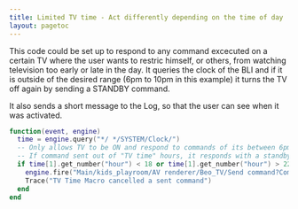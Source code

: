 ```yaml
---
title: Limited TV time - Act differently depending on the time of day
layout: pagetoc
---
```


This code could be set up to respond to any command excecuted on a certain TV where the user wants to restric himself, or others, from watching television too early or late in the day. It queries the clock of the BLI and if it is outside of the desired range (6pm to 10pm in this example) it turns the TV off again by sending a STANDBY command.

It also sends a short message to the Log, so that the user can see when it was activated.

```lua
function(event, engine) 
  time = engine.query("*/ */SYSTEM/Clock/") 
  -- Only allows TV to be ON and respond to commands of its between 6pm and 10pm
  -- If command sent out of "TV time" hours, it responds with a standby
  if time[1].get_number("hour") < 18 or time[1].get_number("hour") > 22 then
    engine.fire("Main/kids_playroom/AV renderer/Beo_TV/Send command?Command=STANDBY&Continue type=short_press")
    Trace("TV Time Macro cancelled a sent command") 
  end
end
```